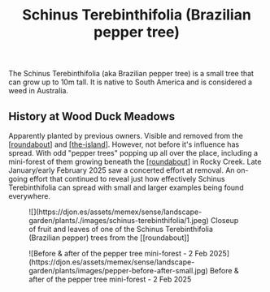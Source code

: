 ﻿---
backlinks:
- title: Fig tree berm
  url: /sense/landscape-garden/fig-tree-berm.html
- title: The Dam
  url: /sense/landscape-garden/the-dam.html
- title: The Island
  url: /sense/landscape-garden/the-island.html
- title: Roundabout
  url: /sense/landscape-garden/roundabout.html
- title: The Orchard (Orchard corner)
  url: /sense/landscape-garden/orchard-corner.html
- title: Plants
  url: /sense/landscape-garden/plants/plants.html
- title: Arundo donax (Elephant Grass)
  url: /sense/landscape-garden/plants/arundo-donax.html
photos:
  1:
    date: 2025-01-25 06:24:40
    description: None
    filename: 6098EDD5-A7C5-48A6-BBC4-43A1F3D6EFDF.heic
    latitude: -27.538991666666668
    longitude: 152.0565945
    memexFilename: images/schinus-terebinthifolia/1.jpeg
    title: None
tags:
- garden
- plant
- weed
- invasive
title: Schinus Terebinthifolia (Brazilian pepper tree)
type: plants
---
The Schinus Terebinthifolia (aka Brazilian pepper tree) is a small tree that can grow up to 10m tall. It is native to South America and is considered a weed in Australia. 

## History at Wood Duck Meadows

Apparently planted by previous owners. Visible and removed from the [[roundabout]] and [[the-island]]. However, not before it's influence has spread. With odd "pepper trees" popping up all over the place, including a mini-forest of them growing beneath the [[roundabout]] in Rocky Creek. Late January/early February 2025 saw a concerted effort at removal. An on-going effort that continued to reveal just how effectively Schinus Terebinthifolia can spread with small and larger examples being found everywhere.

<figure markdown>
![](https://djon.es/assets/memex/sense/landscape-garden/plants/./images/schinus-terebinthifolia/1.jpeg)
<caption>Closeup of fruit and leaves of one of the Schinus Terebinthifolia (Brazilian pepper) trees from the [[roundabout]]</caption>
</figure>

<figure markdown>
![Before & after of the pepper tree mini-forest - 2 Feb 2025](https://djon.es/assets/memex/sense/landscape-garden/plants/images/pepper-before-after-small.jpg)
<caption>Before & after of the pepper tree mini-forest - 2 Feb 2025</caption>
</figure>



[//begin]: # "Autogenerated link references for markdown compatibility"
[roundabout]: ../roundabout "Roundabout"
[the-island]: ../the-island "The Island"
[//end]: # "Autogenerated link references"